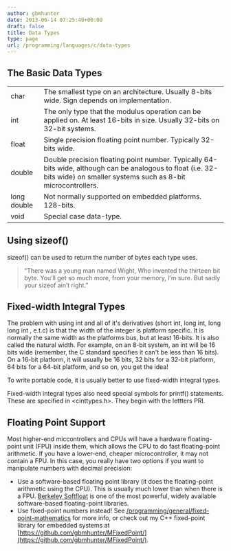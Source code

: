 ```yaml
---
author: gbmhunter
date: 2013-06-14 07:25:49+00:00
draft: false
title: Data Types
type: page
url: /programming/languages/c/data-types
---
```


## The Basic Data Types


<table>
<tbody >
<tr >

<td >char
</td>

<td >The smallest type on an architecture. Usually 8-bits wide. Sign depends on implementation.
</td>
</tr>
<tr >

<td >int
</td>

<td >The only type that the modulus operation can be applied on. At least 16-bits in size. Usually 32-bits on 32-bit systems.
</td>
</tr>
<tr >

<td >float
</td>

<td >Single precision floating point number. Typically 32-bits wide.
</td>
</tr>
<tr >

<td >double
</td>

<td >Double precision floating point number. Typically 64-bits wide, although can be analogous to float (i.e. 32-bits wide) on smaller systems such as 8-bit microcontrollers.
</td>
</tr>
<tr >

<td >long double
</td>

<td >Not normally supported on embedded platforms. 128-bits.
</td>
</tr>
<tr >

<td >void
</td>

<td >Special case data-type.
</td>
</tr>
</tbody>
</table>

## Using sizeof()

sizeof() can be used to return the number of bytes each type uses.

<blockquote>
	“There was a young man named Wight,  
	Who invented the thirteen bit byte.  
	You’ll get so much more,  
	from your memory, I’m sure.  
	But sadly your sizeof ain’t right.”
</blockquote>

## Fixed-width Integral Types

The problem with using int and all of it's derivatives (short int, long int, long long int , e.t.c) is that the width of the integer is platform specific. It is normally the same width as the platforms bus, but at least 16-bits. It is also called the natural width. For example, on an 8-bit system, an int will be 16 bits wide (remember, the C standard specifies it can't be less than 16 bits). On a 16-bit platform, it will usually be 16 bits, 32 bits for a 32-bit platform, 64 bits for a 64-bit platform, and so on, you get the idea!

To write portable code, it is usually better to use fixed-width integral types.

Fixed-width integral types also need special symbols for printf() statements. These are specified in <cinttypes.h>. They begin with the lettters PRI.

## Floating Point Support

Most higher-end miccontrollers and CPUs will have a hardware floating-point unit (FPU) inside them, which allows the CPU to do fast floating-point arithmetic. If you have a lower-end, cheaper microcontroller, it may not contain a FPU. In this case, you really have two options if you want to manipulate numbers with decimal precision:

* Use a software-based floating point library (it does the floating-point arithmetic using the CPU). This is usually much lower than when there is a FPU. [Berkeley Softfloat](http://www.jhauser.us/arithmetic/SoftFloat.html) is one of the most powerful, widely available software-based floating-point libraries.
* Use fixed-point numbers instead! See [/programming/general/fixed-point-mathematics](/programming/general/fixed-point-mathematics) for more info, or check out my C++ fixed-point library for embedded systems at [https://github.com/gbmhunter/MFixedPoint/](https://github.com/gbmhunter/MFixedPoint/).
